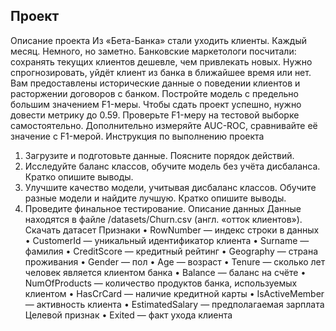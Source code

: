 ## Проект
Описание проекта
Из «Бета-Банка» стали уходить клиенты. Каждый месяц. Немного, но заметно. Банковские маркетологи посчитали: сохранять текущих клиентов дешевле, чем привлекать новых.
Нужно спрогнозировать, уйдёт клиент из банка в ближайшее время или нет. Вам предоставлены исторические данные о поведении клиентов и расторжении договоров с банком.
Постройте модель с предельно большим значением F1-меры. Чтобы сдать проект успешно, нужно довести метрику до 0.59. Проверьте F1-меру на тестовой выборке самостоятельно.
Дополнительно измеряйте AUC-ROC, сравнивайте её значение с F1-мерой.
Инструкция по выполнению проекта
1.	Загрузите и подготовьте данные. Поясните порядок действий.
2.	Исследуйте баланс классов, обучите модель без учёта дисбаланса. Кратко опишите выводы.
3.	Улучшите качество модели, учитывая дисбаланс классов. Обучите разные модели и найдите лучшую. Кратко опишите выводы.
4.	Проведите финальное тестирование.
Описание данных
Данные находятся в файле /datasets/Churn.csv (англ. «отток клиентов»). Скачать датасет
Признаки
•	RowNumber — индекс строки в данных
•	CustomerId — уникальный идентификатор клиента
•	Surname — фамилия
•	CreditScore — кредитный рейтинг
•	Geography — страна проживания
•	Gender — пол
•	Age — возраст
•	Tenure — сколько лет человек является клиентом банка
•	Balance — баланс на счёте
•	NumOfProducts — количество продуктов банка, используемых клиентом
•	HasCrCard — наличие кредитной карты
•	IsActiveMember — активность клиента
•	EstimatedSalary — предполагаемая зарплата
Целевой признак
•	Exited — факт ухода клиента

